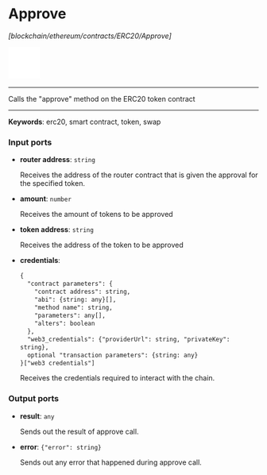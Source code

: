 # Approve

_[blockchain/ethereum/contracts/ERC20/Approve]_

![icon](</assets/icons/f7d13a1a-3ec0-4bdd-8d61-e449c79398da.png>)

---

Calls the "approve" method on the ERC20 token contract<br>

---

__Keywords__: erc20, smart contract, token, swap

### Input ports

* __router address__: ` string `

    Receives the address of the router contract that is given the approval for the specified token.<br>


* __amount__: ` number `

    Receives the amount of  tokens to be approved<br>


* __token address__: ` string `

    Receives the address of  the token to be approved<br>


* __credentials__: 
    ```
    {
      "contract parameters": {
        "contract address": string,
        "abi": {string: any}[],
        "method name": string,
        "parameters": any[],
        "alters": boolean
      },
      "web3_credentials": {"providerUrl": string, "privateKey": string},
      optional "transaction parameters": {string: any}
    }["web3 credentials"]
    ```

    Receives the credentials required to interact with the chain.<br>

### Output ports

* __result__: ` any `

    Sends out the result of approve call.<br>


* __error__: ` {"error": string} `

    Sends out any error that happened during approve call.<br>

